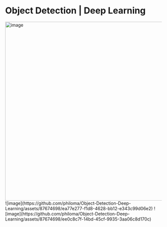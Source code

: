 # Object Detection | Deep Learning
<img width="576" alt="image" src="https://github.com/philoma/Object-Detection-Deep-Learning/assets/87674698/ef47a7fe-c3a5-4e5e-bd51-af39c5616c10">
![image](https://github.com/philoma/Object-Detection-Deep-Learning/assets/87674698/ea77e277-f1d8-4628-bb12-e343c99d06e2)
![image](https://github.com/philoma/Object-Detection-Deep-Learning/assets/87674698/ee0c8c7f-14bd-45cf-9935-3aa06c8d170c)
